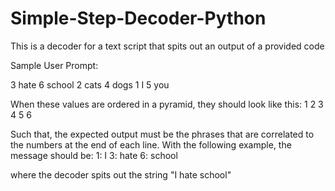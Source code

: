 # Simple-Step-Decoder-Python
This is a decoder for a text script that spits out an output of a provided code

Sample User Prompt:

3 hate
6 school
2 cats
4 dogs
1 I
5 you

When these values are ordered in a pyramid, they should look like this:
1
2 3
4 5 6

Such that, the expected output must be the phrases that are correlated to the numbers at the end of each line.
With the following example, the message should be:
1: I
3: hate
6: school

where the decoder spits out the string "I hate school"
